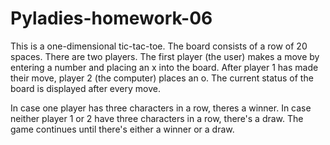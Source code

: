 # Pyladies-homework-06

This is a one-dimensional tic-tac-toe. The board consists of a row of 20 spaces. There are two players. The first player (the user) makes a move by entering a number and placing an x into the board. After player 1 has made their move, player 2 (the computer) places an o. The current status of the board is displayed after every move.

In case one player has three characters in a row, theres a winner. In case neither player 1 or 2 have three characters in a row, there's a draw. The game continues until there's either a winner or a draw.
